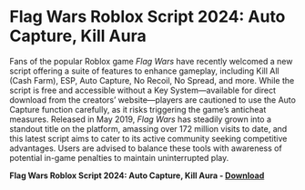 <h1>Flag Wars Roblox Script 2024: Auto Capture, Kill Aura</h1>

Fans of the popular Roblox game *Flag Wars* have recently welcomed a new script offering a suite of features to enhance gameplay, including Kill All (Cash Farm), ESP, Auto Capture, No Recoil, No Spread, and more. While the script is free and accessible without a Key System—available for direct download from the creators’ website—players are cautioned to use the Auto Capture function carefully, as it risks triggering the game’s anticheat measures. Released in May 2019, *Flag Wars* has steadily grown into a standout title on the platform, amassing over 172 million visits to date, and this latest script aims to cater to its active community seeking competitive advantages. Users are advised to balance these tools with awareness of potential in-game penalties to maintain uninterrupted play.

**Flag Wars Roblox Script 2024: Auto Capture, Kill Aura - [Download](https://www.dlgram.com/public/files/api.php?shortened=Sa7xbM)**


